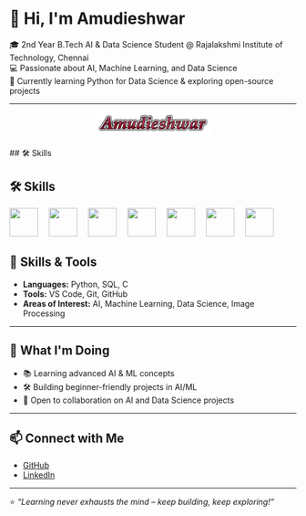 # 👋 Hi, I'm Amudieshwar  

🎓 2nd Year B.Tech AI & Data Science Student @ Rajalakshmi Institute of Technology, Chennai  
💻 Passionate about AI, Machine Learning, and Data Science  
🚀 Currently learning Python for Data Science & exploring open-source projects  

---
<p align="center">
  <img src="amudieshwarr.png" width="200" />
</p>
## 🛠️ Skills  

## 🛠️ Skills  

<p align="left">
  <img src="https://cdn.jsdelivr.net/gh/devicons/devicon/icons/python/python-original.svg" width="50" height="50" style="margin-right:15px;"/>
  <img src="https://cdn.jsdelivr.net/gh/devicons/devicon/icons/java/java-original.svg" width="50" height="50" style="margin-right:15px;"/>
  <img src="https://cdn.jsdelivr.net/gh/devicons/devicon/icons/c/c-original.svg" width="50" height="50" style="margin-right:15px;"/>
  <img src="https://cdn.jsdelivr.net/gh/devicons/devicon/icons/mysql/mysql-original-wordmark.svg" width="50" height="50" style="margin-right:15px;"/>
  <img src="https://cdn.jsdelivr.net/gh/devicons/devicon/icons/git/git-original.svg" width="50" height="50" style="margin-right:15px;"/>
  <img src="https://cdn.jsdelivr.net/gh/devicons/devicon/icons/github/github-original.svg" width="50" height="50" style="margin-right:15px;"/>
  <img src="https://cdn.jsdelivr.net/gh/devicons/devicon/icons/vscode/vscode-original.svg" width="50" height="50" style="margin-right:15px;"/>
</p>





## 🔧 Skills & Tools  
- **Languages:** Python, SQL, C  
- **Tools:** VS Code, Git, GitHub  
- **Areas of Interest:** AI, Machine Learning, Data Science, Image Processing  

---

## 🌱 What I'm Doing  
- 📚 Learning advanced AI & ML concepts  
- 🛠️ Building beginner-friendly projects in AI/ML  
- 🤝 Open to collaboration on AI and Data Science projects  

---

## 📫 Connect with Me  
- [GitHub](https://github.com/Amudieshwar-AG/Amudieshwar-AG/)  
- [LinkedIn](https://www.linkedin.com/in/amudieshwar-a-g/) 

---
⭐️ *“Learning never exhausts the mind – keep building, keep exploring!”*  
